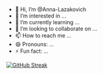 - 👋 Hi, I’m @Anna-Lazakovich
- 👀 I’m interested in ...
- 🌱 I’m currently learning ...
- 💞️ I’m looking to collaborate on ...
- 📫 How to reach me ...
- 😄 Pronouns: ...
- ⚡ Fun fact: ...

[![GitHub Streak](https://streak-stats.demolab.com?user=Anna-Lazakovich&date_format=j%20M%5B%20Y%5D)](https://git.io/streak-stats)
